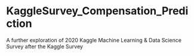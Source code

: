 # KaggleSurvey_Compensation_Prediction
A further exploration of 2020 Kaggle Machine Learning & Data Science Survey after the Kaggle Survey 
